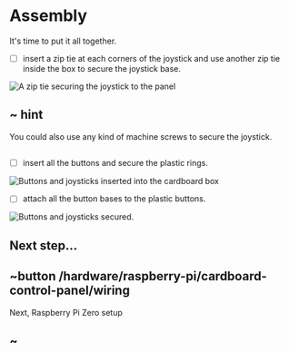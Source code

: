 # Assembly

It's time to put it all together.

- [ ] insert a zip tie at each corners of the joystick and use another zip tie inside the box to secure the joystick base.

![A zip tie securing the joystick to the panel](/static/hardware/raspberry-pi/cardboard-control-panel/zip.jpg)

## ~ hint

You could also use any kind of machine screws to secure the joystick.

##

- [ ] insert all the buttons and secure the plastic rings.

![Buttons and joysticks inserted into the cardboard box](/static/hardware/raspberry-pi/cardboard-control-panel/buttons.jpg)

- [ ] attach all the button bases to the plastic buttons.

![Buttons and joysticks secured.](/static/hardware/raspberry-pi/cardboard-control-panel/wired.jpg)

## Next step...


## ~button /hardware/raspberry-pi/cardboard-control-panel/wiring

Next, Raspberry Pi Zero setup

## ~
